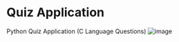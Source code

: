 # Quiz Application
 Python Quiz Application (C Language Questions)
![image](https://github.com/user-attachments/assets/8e599980-87a0-4c17-9b16-c6076e21f684)
